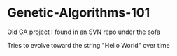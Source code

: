 # Genetic-Algorithms-101
Old GA project I found in an SVN repo under the sofa

Tries to evolve toward the string "Hello World" over time
